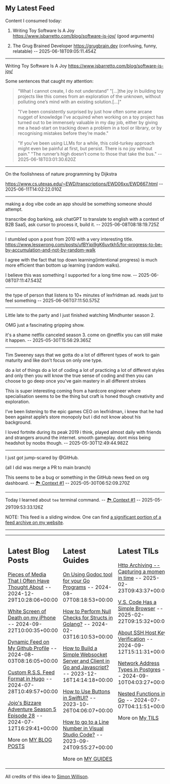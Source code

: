 ## My Latest Feed

<!-- feed starts -->
Content I consumed today:

1. Writing Toy Software Is A Joy https://www.jsbarretto.com/blog/software-is-joy/ (good arguments)

2. The Grug Brained Developer https://grugbrain.dev (confusing, funny,  relatable)  -- 2025-06-18T09:05:11.454Z

---

Writing Toy Software Is A Joy https://www.jsbarretto.com/blog/software-is-joy/


Some sentences that caught my attention:

> “What I cannot create, I do not understand”
> "[...]the joy in building toy projects like this comes from an exploration of the unknown, without polluting one’s mind with an existing solution.[...]"


> "I’ve been consistently surprised by just how often some arcane nugget of knowledge I’ve acquired when working on a toy project has turned out to be immensely valuable in my day job, either by giving me a head-start on tracking down a problem in a tool or library, or by recognising mistakes before they’re made."


> "If you’ve been using LLMs for a while, this cold-turkey approach might even be painful at first, but persist. There is no joy without pain."
> "The runner’s high doesn’t come to those that take the bus."  -- 2025-06-18T03:01:30.620Z

---

On the foolishness of nature programming by Dijkstra

https://www.cs.utexas.edu/~EWD/transcriptions/EWD06xx/EWD667.html   -- 2025-06-11T14:02:22.010Z

---

making a dog vibe code an app should be something someone should attempt.

transcribe dog barking, ask chatGPT to translate to english with a context of B2B SaaS, ask cursor to process it, build it.  -- 2025-06-08T08:18:19.725Z

---

I stumbled upon a post from 2010 with a very interesting title.
https://www.lesswrong.com/posts/ufBYjpi9gK6uvtkh5/for-progress-to-be-by-accumulation-and-not-by-random-walk


I agree with the fact that top down learning(intentional progress) is much more efficient than bottom up learning (random walks). 

I believe this was something I supported for a long time now.  -- 2025-06-08T07:11:47.543Z

---

the type of person that listens to 10+ minutes of lexfridman ad. reads just to feel something  -- 2025-06-06T07:11:50.575Z

---

Little late to the party and I just finished watching Mindhunter season 2.

OMG just a fascinating gripping show. 

it's a shame netflix canceled season 3. come on @netflix you can still make it happen.  -- 2025-05-30T15:56:29.365Z

---

Tim Sweeney says that we gotta do a lot of different types of work to gain maturity and like don't focus on only one type. 


do a lot of things do a lot of coding a lot of practicing a lot of different styles and only then you will know the true sense of coding and then you can choose to go deep once you've gain mastery in all different strokes


This is super interesting coming from a hardcore engineer where specialisation seems to be the thing but craft is honed though creativity and exploration.


I’ve been listening to the epic games CEO on lexfridman, i knew that he had been against apple’s store monopoly but i did not know about his background.


I loved fortnite during its peak 2019 i think, played almost daily with friends and strangers around the internet. smooth gameplay. dont miss being headshot by noobs though.  -- 2025-05-30T12:49:44.982Z

---

I just got jump-scared by @GitHub. 

(all I did was merge a PR to main branch)

This seems to be a bug or something in the GitHub news feed on org dashboard. -- [🏞️ Context #1](https://cpx.tnvmadhav.me/content/image/content-images/Screenshot_2025-05-30_at_11.57.42.png) -- 2025-05-30T06:52:09.270Z

---

Today I learned about `tee` terminal command. -- [🏞️ Context #1](https://cpx.tnvmadhav.me/content/image/content-images/image_y73GfFk.png) -- 2025-05-29T09:53:33.126Z
<!-- feed ends -->

NOTE: This feed is a sliding window. One can find [a significant portion of a feed archive on my website](https://tnvmadhav.me/feed/).

---


<table><tr><td valign="top" width="33%">

## Latest Blog Posts

<!-- blog starts -->
[Pieces of Media That I Often Have Thought About](https://tnvmadhav.me/blog/pieces-of-media-that-i-often-have-thought-about/) -- 2024-12-29T10:28:06+00:00

[White Screen of Death on my iPhone](https://tnvmadhav.me/blog/white-screen-of-death-on-my-iphone/) -- 2024-09-22T10:00:35+00:00

[Dynamic Feed on My Github Profile](https://tnvmadhav.me/blog/dynamic-feed-on-my-github-profile/) -- 2024-08-03T08:16:05+00:00

[Custom R.S.S. Feed Format in Hugo](https://tnvmadhav.me/blog/custom-rss-feed-format-in-hugo/) -- 2024-07-28T10:49:57+00:00

[Jojo's Bizzare Adventure Season 5 Episode 28](https://tnvmadhav.me/blog/jojos-bizzare-adventure-season-5-episode-28/) -- 2024-07-12T16:29:41+00:00

More on [MY BLOG POSTS](https://tnvmadhav.me/blog/)
<!-- blog ends -->

</td><td valign="top" width="34%">

## Latest Guides

<!-- guide starts -->
[On Using Godoc tool for your Go Programs](https://tnvmadhav.me/guides/on-using-godoc-tool/) -- 2024-08-07T08:18:53+00:00

[How to Perform Null Checks for Structs in Golang?](https://tnvmadhav.me/guides/how-to-perform-null-checks-for-structs-in-golang/) -- 2024-02-03T16:10:53+00:00

[How to Build a Simple Websocket Server and Client in Go and Javascript?](https://tnvmadhav.me/guides/how-to-build-a-simple-websocket-server-and-client-in-go/) -- 2023-12-16T14:14:18+00:00

[How to Use Buttons in SwiftUI?](https://tnvmadhav.me/guides/how-to-use-buttons-in-swiftui/) -- 2023-10-26T04:06:07+00:00

[How to go to a Line Number in Visual Studio Code?](https://tnvmadhav.me/guides/how-to-go-to-line-in-visual-studio-code/) -- 2023-09-24T09:55:27+00:00

More on [MY GUIDES](https://tnvmadhav.me/guides/)
<!-- guide ends -->

</td><td valign="top" width="33%">

## Latest TILs

<!-- til starts -->
[Http Archiving -- Capturing a moment in time](https://tnvmadhav.me/til/http-archiving/) -- 2025-02-23T09:43:37+00:00

[V.S. Code Has a Simple Browser](https://tnvmadhav.me/til/vscode-has-a-simple-browser/) -- 2025-02-22T09:15:32+00:00

[About SSH Host Key Verification](https://tnvmadhav.me/til/ssh-host-key-verification/) -- 2024-09-12T15:11:31+00:00

[Network Address Types in Postgres](https://tnvmadhav.me/til/network-address-types-in-postgres/) -- 2024-09-10T04:03:27+00:00

[Nested Functions in Go](https://tnvmadhav.me/til/nested-functions-in-go/) -- 2024-07-07T04:11:51+00:00

More on [My TILS](https://tnvmadhav.me/til/)
<!-- til ends -->

</td></tr></table>


All credits of this idea to [Simon Willison](https://github.com/simonw/simonw/).
